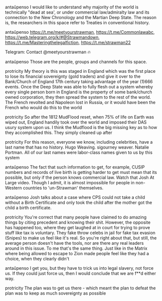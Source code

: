antaŭpenso
I would like to understand why majority of the world is technically "dead at sea', or under commercial law/admiralty law and its connection to the New Chronology and the Martian Deep State.
The reason is, the researchers in this space refer to Treaties in conventional history.

antaŭpenso
https://t.me/meetyourstrawman, https://t.me/Commonlawabc, https://web.telegram.org/k/#@Strawmandown, https://t.me/Masteringthelegalfiction, https://t.me/strawman22

Telegram: Contact @meetyourstrawman
🔥

antaŭpenso
Those are the people, groups and channels for this space.

protricity
My theory is this was staged in England which was the first place to lose its financial sovereignty (gold traders) and give it over to the Bank/Church of England 17th century taking advantage of the year (1)666 events. Once the Deep State was able to fully flesh out a system whereby every single person born in England is the property of some bank/church owned corporation, they then spread the system to the rest of the world. The French revolted and Napoleon lost in Russia, or it would have been the French who would do this to the world

protricity
So after the 1812 MudFlood reset, when 75% of life on Earth was wiped out, England handily took over the world and imposed their DAS usury system upon us. I think the Mudflood is the big missing key as to how they accomplished this. They simply cleaned up after

protricity
For this reason, everyone we know, including celebrities, have a last name that has no history. Hugo Weaving. sigourney weaver. Natalie Portman. All of our last names were labor-class names given to us by this system

antaŭpenso
The fact that such information to get, for example, CUSIP numbers and records of live birth is getting harder to get must mean that its possible, but only if the person knows commercial law. Watch that Josh At Large video. Though I admit, it is almost impossible for people in non-Western countries to 'un-Strawman' themselves.

antaŭpenso
Josh talks about a case where CPS could not take a child without a Birth Certificate and only took the child after the mother got the child a birth certificate.

protricity
You're correct that many people have claimed to do amazing things by citing precedent and knowing their shit. However, the opposite has happened too, where they get laughed at in court for trying to prove stuff like tax is voluntary. They fake throw celebs in jail for fake tax evasion (Snipes) to make us feel like it's real. So you're right about that, but still, the average person doesn't have the tools, nor are there any real leaders around in this issue. To me that's the same thing. Just like in the Matrix where being allowed to escape to Zion made people feel like they had a choice, when they clearly didn't

antaŭpenso
I get you, but they have to trick us into legal slavery, not force us. If they could just force us, then I would conclude that we are f**d either way.

protricity
The plan was to get us there - which meant the plan to defeat the plan was to keep as much sovereignty as possible
